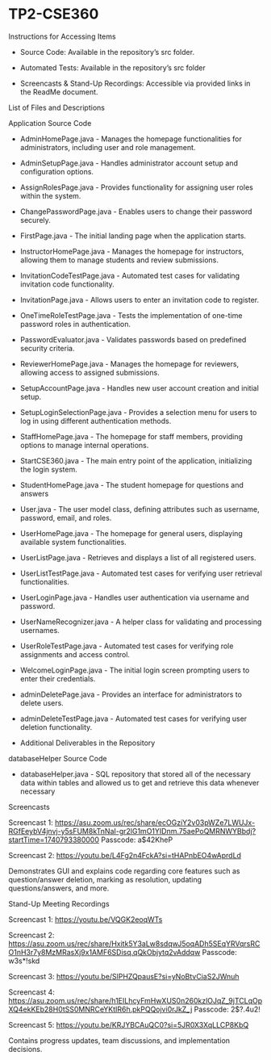 # TP2-CSE360

Instructions for Accessing Items

- Source Code: Available in the repository’s src folder.

- Automated Tests: Available in the repository’s src folder

- Screencasts & Stand-Up Recordings: Accessible via provided links in the ReadMe document.

List of Files and Descriptions

Application Source Code

- AdminHomePage.java - Manages the homepage functionalities for administrators, including user and role management.

- AdminSetupPage.java - Handles administrator account setup and configuration options.

- AssignRolesPage.java - Provides functionality for assigning user roles within the system.

- ChangePasswordPage.java - Enables users to change their password securely.

- FirstPage.java - The initial landing page when the application starts.

- InstructorHomePage.java - Manages the homepage for instructors, allowing them to manage students and review submissions.

- InvitationCodeTestPage.java - Automated test cases for validating invitation code functionality.

- InvitationPage.java - Allows users to enter an invitation code to register.

- OneTimeRoleTestPage.java - Tests the implementation of one-time password roles in authentication.

- PasswordEvaluator.java - Validates passwords based on predefined security criteria.

- ReviewerHomePage.java - Manages the homepage for reviewers, allowing access to assigned submissions.

- SetupAccountPage.java - Handles new user account creation and initial setup.

- SetupLoginSelectionPage.java - Provides a selection menu for users to log in using different authentication methods.

- StaffHomePage.java - The homepage for staff members, providing options to manage internal operations.

- StartCSE360.java - The main entry point of the application, initializing the login system.

- StudentHomePage.java - The student homepage for questions and answers 

- User.java - The user model class, defining attributes such as username, password, email, and roles.

- UserHomePage.java - The homepage for general users, displaying available system functionalities.

- UserListPage.java - Retrieves and displays a list of all registered users.

- UserListTestPage.java - Automated test cases for verifying user retrieval functionalities.

- UserLoginPage.java - Handles user authentication via username and password.

- UserNameRecognizer.java - A helper class for validating and processing usernames.

- UserRoleTestPage.java - Automated test cases for verifying role assignments and access control.

- WelcomeLoginPage.java - The initial login screen prompting users to enter their credentials.

- adminDeletePage.java - Provides an interface for administrators to delete users.

- adminDeleteTestPage.java - Automated test cases for verifying user deletion functionality.

- Additional Deliverables in the Repository

databaseHelper Source Code

- databaseHelper.java - SQL repository that stored all of the necessary data within tables and allowed us to get and retrieve this data whenever necessary

Screencasts

Screencast 1: https://asu.zoom.us/rec/share/ecOGziY2v03pWZe7LWUJx-RGfEeybV4jnvj-y5sFUM8kTnNaI-gr2lG1mO1YIDnm.75aePoQMRNWYBbdj?startTime=1740793380000
Passcode: a$42KheP

Screencast 2: https://youtu.be/L4Fg2n4FckA?si=tHAPnbEO4wAprdLd

Demonstrates GUI and explains code regarding core features such as question/answer deletion, marking as resolution, updating questions/answers, and more.

Stand-Up Meeting Recordings

Screencast 1: https://youtu.be/VQGK2eoqWTs

Screencast 2: https://asu.zoom.us/rec/share/Hxitk5Y3aLw8sdqwJ5oqADh5SEqYRVqrsRCO1nH3r7y8MzMRasXj9x1AMF6SDisq.qQkObjytq2vAddqw
Passcode: w3s*!skd

Screencast 3: https://youtu.be/SlPHZQpausE?si=yNoBtvCiaS2JWnuh

Screencast 4: https://asu.zoom.us/rec/share/h1EILhcyFmHwXUS0n260kzlOJqZ_9jTCLqOpXQ4ekKEb28H0tSS0MNRCeYKtIR6h.pkPQQojvi0rJkZ_j
Passcode: 2$?.4u2!

Screencast 5: https://youtu.be/KRJYBCAuQC0?si=5JR0X3XqLLCP8KbQ 

Contains progress updates, team discussions, and implementation decisions.


